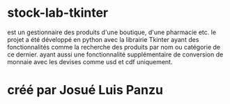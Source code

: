 # stock-lab-tkinter
est un gestionnaire des produits d'une boutique, d'une pharmacie etc.
le projet a été développé en python avec la librairie Tkinter
ayant des fonctionnalités comme la recherche des produits par nom ou catégorie de ce dernier.
ayant aussi une fonctionnalité supplémentaire de conversion de monnaie avec les devises
comme usd et cdf uniquement.

# créé par Josué Luis Panzu
